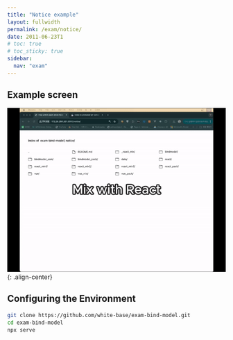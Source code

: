 ```yaml
---
title: "Notice example"
layout: fullwidth
permalink: /exam/notice/
date: 2011-06-23T1
# toc: true
# toc_sticky: true
sidebar:
  nav: "exam"
---
```


## Example screen

![image-left](/assets/images/notice-800.gif){: .align-center} 

## Configuring the Environment

```sh
git clone https://github.com/white-base/exam-bind-model.git
cd exam-bind-model
npx serve
```


